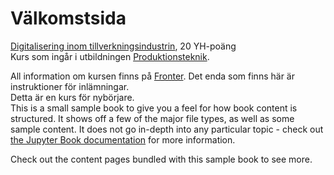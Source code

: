 # Välkomstsida
<!---
CC2018, eller **Sensorer, AI och inbyggda system 4 hp**
-->

[Digitalisering inom tillverkningsindustrin](https://www.oskarshamn.se/forskola-och-utbildning/utbildning-for-vuxna/nova-utbildning-fou-och-affarsutveckling/utbildning/fristaende-kurser-pa-nova/digitalisering-inom-tillverkningsindustrin-20-yh-poang/), 20 YH-poäng  
Kurs som ingår i utbildningen 
[Produktionsteknik](https://www.oskarshamn.se/forskola-och-utbildning/utbildning-for-vuxna/nova-utbildning-fou-och-affarsutveckling/utbildning/yrkeshogskoleutbildning-pa-nova/produktionsteknik/).

All information om kursen finns på [Fronter](https://nova-fronter.itslearning.com/). Det enda som finns här är instruktioner för inlämningar.  
Detta är en kurs för nybörjare.  
This is a small sample book to give you a feel for how book content is
structured.
It shows off a few of the major file types, as well as some sample content.
It does not go in-depth into any particular topic - check out [the Jupyter Book documentation](https://jupyterbook.org) for more information.

Check out the content pages bundled with this sample book to see more.

```{tableofcontents}
```
